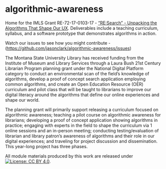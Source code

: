 # algorithmic-awareness
Home for the IMLS Grant RE-72-17-0103-17 - [“RE:Search” - Unpacking the Algorithms That Shape Our UX](https://www.imls.gov/grants/awarded/re-72-17-0103-17). Deliverables include a teaching curriculum, syllabus, and a software prototype that demonstrates algorithms in action. 

Watch our issues to see how you might contribute - (https://github.com/jasonclark/algorithmic-awareness/issues)

The Montana State University Library has received funding from the Institute of Museum and Library
Services through a Laura Bush 21st Century Librarian Program planning grant under the National Digital
Platform category to conduct an environmental scan of the field’s knowledge of algorithms, develop a proof of
concept search application employing common algorithms, and create an Open Education Resource (OER)
curriculum and pilot class that will be taught to librarians to improve our digital literacy around the algorithms
that define our online experiences and shape our world. 

The planning grant will primarily support releasing a curriculum focused on algorithmic
awareness; teaching a pilot course on algorithmic awareness for librarians; developing a proof of concept
application showing algorithms in practice; engaging with experts in the field to shape the curriculum via 1
online sessions and an in-person meeting; conducting testing/evaluation of librarian and library patron’s
awareness of algorithms and their role in our digital experiences; and traveling for project discussion and
dissemination. This year-long project has three phases.

All module materials produced by this work are released under [![License: CC BY 4.0](https://img.shields.io/badge/License-CC%20BY%204.0-lightgrey.svg)](https://creativecommons.org/licenses/by/4.0/).
